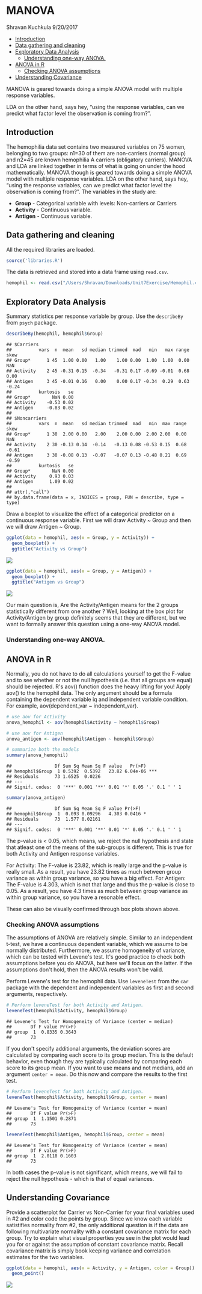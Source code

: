 MANOVA
================
Shravan Kuchkula
9/20/2017

-   [Introduction](#introduction)
-   [Data gathering and cleaning](#data-gathering-and-cleaning)
-   [Exploratory Data Analysis](#exploratory-data-analysis)
    -   [Understanding one-way ANOVA.](#understanding-one-way-anova.)
-   [ANOVA in R](#anova-in-r)
    -   [Checking ANOVA assumptions](#checking-anova-assumptions)
-   [Understanding Covariance](#understanding-covariance)

MANOVA is geared towards doing a simple ANOVA model with multiple response variables.

LDA on the other hand, says hey, “using the response variables, can we predict what factor level the observation is coming from?”.

Introduction
------------

The hemophilia data set contains two measured variables on 75 women, belonging to two groups: n1=30 of them are non-carriers (normal group) and n2=45 are known hemophilia A carriers (obligatory carriers). MANOVA and LDA are linked together in terms of what is going on under the hood mathematically. MANOVA though is geared towards doing a simple ANOVA model with multiple response variables. LDA on the other hand, says hey, “using the response variables, can we predict what factor level the observation is coming from?”. The variables in the study are:

-   **Group** - Categorical variable with levels: Non-carriers or Carriers
-   **Activity** - Continuous variable.
-   **Antigen** - Continuous variable.

Data gathering and cleaning
---------------------------

All the required libraries are loaded.

``` r
source('libraries.R')
```

The data is retrieved and stored into a data frame using `read.csv`.

``` r
hemophil <- read.csv("/Users/Shravan/Downloads/Unit7Exercise/Hemophil.csv")
```

Exploratory Data Analysis
-------------------------

Summary statistics per response variable by group. Use the `describeBy` from `psych` package.

``` r
describeBy(hemophil, hemophil$Group)
```

    ## $Carriers
    ##          vars  n  mean   sd median trimmed  mad   min   max range  skew
    ## Group*      1 45  1.00 0.00   1.00    1.00 0.00  1.00  1.00  0.00   NaN
    ## Activity    2 45 -0.31 0.15  -0.34   -0.31 0.17 -0.69 -0.01  0.68  0.00
    ## Antigen     3 45 -0.01 0.16   0.00    0.00 0.17 -0.34  0.29  0.63 -0.24
    ##          kurtosis   se
    ## Group*        NaN 0.00
    ## Activity    -0.53 0.02
    ## Antigen     -0.83 0.02
    ## 
    ## $Noncarriers
    ##          vars  n  mean   sd median trimmed  mad   min  max range  skew
    ## Group*      1 30  2.00 0.00   2.00    2.00 0.00  2.00 2.00  0.00   NaN
    ## Activity    2 30 -0.13 0.14  -0.14   -0.13 0.08 -0.53 0.15  0.68 -0.61
    ## Antigen     3 30 -0.08 0.13  -0.07   -0.07 0.13 -0.48 0.21  0.69 -0.59
    ##          kurtosis   se
    ## Group*        NaN 0.00
    ## Activity     0.93 0.03
    ## Antigen      1.09 0.02
    ## 
    ## attr(,"call")
    ## by.data.frame(data = x, INDICES = group, FUN = describe, type = type)

Draw a boxplot to visualize the effect of a categorical predictor on a continuous response variable. First we will draw Activity ~ Group and then we will draw Antigen ~ Group.

``` r
ggplot(data = hemophil, aes(x = Group, y = Activity)) +
  geom_boxplot() +
  ggtitle("Activity vs Group")
```

![](MANOVA_files/figure-markdown_github/unnamed-chunk-4-1.png)

``` r
ggplot(data = hemophil, aes(x = Group, y = Antigen)) +
  geom_boxplot() +
  ggtitle("Antigen vs Group")
```

![](MANOVA_files/figure-markdown_github/unnamed-chunk-5-1.png)

Our main question is, Are the Activity/Antigen means for the 2 groups statistically different from one another ? Well, looking at the box plot for Activity/Antigen by group definitely seems that they are different, but we want to formally answer this question using a one-way ANOVA model.

### Understanding one-way ANOVA.

ANOVA in R
----------

Normally, you do not have to do all calculations yourself to get the F-value and to see whether or not the null hypothesis (i.e. that all groups are equal) should be rejected. R's aov() function does the heavy lifting for you! Apply aov() to the hemophil data. The only argument should be a formula containing the dependent variable iq and independent variable condition. For example, aov(dependent\_var ~ independent\_var).

``` r
# use aov for Activity
anova_hemophil <- aov(hemophil$Activity ~ hemophil$Group)

# use aov for Antigen
anova_antigen <- aov(hemophil$Antigen ~ hemophil$Group)

# summarize both the models
summary(anova_hemophil)
```

    ##                Df Sum Sq Mean Sq F value   Pr(>F)    
    ## hemophil$Group  1 0.5392  0.5392   23.82 6.04e-06 ***
    ## Residuals      73 1.6525  0.0226                     
    ## ---
    ## Signif. codes:  0 '***' 0.001 '**' 0.01 '*' 0.05 '.' 0.1 ' ' 1

``` r
summary(anova_antigen)
```

    ##                Df Sum Sq Mean Sq F value Pr(>F)  
    ## hemophil$Group  1  0.093 0.09296   4.303 0.0416 *
    ## Residuals      73  1.577 0.02161                 
    ## ---
    ## Signif. codes:  0 '***' 0.001 '**' 0.01 '*' 0.05 '.' 0.1 ' ' 1

The p-value is &lt; 0.05, which means, we reject the null hypothesis and state that atleast one of the means of the sub-groups is different. This is true for both Activity and Antigen response variables.

For Activity: The F-value is 23.82, which is really large and the p-value is really small. As a result, you have 23.82 times as much between group variance as within group variance, so you have a big effect. For Antigen: The F-value is 4.303, which is not that large and thus the p-value is close to 0.05. As a result, you have 4.3 times as much between group variance as within group variance, so you have a resonable effect.

These can also be visually confirmed through box plots shown above.

### Checking ANOVA assumptions

The assumptions of ANOVA are relatively simple. Similar to an independent t-test, we have a continuous dependent variable, which we assume to be normally distributed. Furthermore, we assume homogeneity of variance, which can be tested with Levene's test. It's good practice to check both assumptions before you do ANOVA, but here we'll focus on the latter. If the assumptions don't hold, then the ANOVA results won't be valid.

Perform Levene's test for the hemophil data. Use `leveneTest` from the `car` package with the dependent and independent variables as first and second arguments, respectively.

``` r
# Perform leveneTest for both Activity and Antigen.
leveneTest(hemophil$Activity, hemophil$Group)
```

    ## Levene's Test for Homogeneity of Variance (center = median)
    ##       Df F value Pr(>F)
    ## group  1  0.8335 0.3643
    ##       73

If you don't specify additional arguments, the deviation scores are calculated by comparing each score to its group median. This is the default behavior, even though they are typically calculated by comparing each score to its group mean. If you want to use means and not medians, add an argument `center = mean`. Do this now and compare the results to the first test.

``` r
# Perform leveneTest for both Activity and Antigen.
leveneTest(hemophil$Activity, hemophil$Group, center = mean)
```

    ## Levene's Test for Homogeneity of Variance (center = mean)
    ##       Df F value Pr(>F)
    ## group  1  1.1501 0.2871
    ##       73

``` r
leveneTest(hemophil$Antigen, hemophil$Group, center = mean)
```

    ## Levene's Test for Homogeneity of Variance (center = mean)
    ##       Df F value Pr(>F)
    ## group  1  2.0118 0.1603
    ##       73

In both cases the p-value is not significant, which means, we will fail to reject the null hypothesis - which is that of equal variances.

Understanding Covariance
------------------------

Provide a scatterplot for Carrier vs Non-Carrier for your final variables used in \#2 and color code the points by group. Since we know each variable satistifies normality from \#2, the only additional question is if the data are following multivariate normality with a constant covariance matrix for each group. Try to explain what visual properties you see in the plot would lead you for or against the assumption of constant covariance matrix. Recall covariance matrix is simply book keeping variance and correlation estimates for the two variables.

``` r
ggplot(data = hemophil, aes(x = Activity, y = Antigen, color = Group)) +
  geom_point()
```

![](MANOVA_files/figure-markdown_github/unnamed-chunk-9-1.png)
